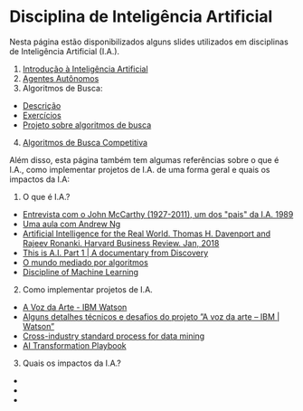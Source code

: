 # Disciplina de Inteligência Artificial

Nesta página estão disponibilizados alguns slides utilizados em disciplinas de Inteligência Artificial (I.A.).

1. [Introdução à Inteligência Artificial](aplicacoesIntroducao.pdf)
2. [Agentes Autônomos](agentesInteligentes.pdf)
3. Algoritmos de Busca:
  - [Descrição](busca_versaoFabricio.pdf)
  - [Exercícios](exerciciosBusca.pdf)
  - [Projeto sobre algoritmos de busca](projeto1.pdf)
4. [Algoritmos de Busca Competitiva](buscaCompetitiva.pdf)

Além disso, esta página também tem algumas referências sobre o que é I.A., como implementar projetos de I.A. de uma forma geral e quais os impactos da I.A:

1. O que é I.A.?
  - [Entrevista com o John McCarthy (1927-2011), um dos "pais" da I.A. 1989](https://www.youtube.com/watch?v=Ozipf13jRr4)
  - [Uma aula com Andrew Ng](https://www.youtube.com/watch?v=21EiKfQYZXc)
  - [Artificial Intelligence for the Real World. Thomas H. Davenport and Rajeev Ronanki. Harvard Business Review. Jan, 2018](https://hbr.org/2018/01/artificial-intelligence-for-the-real-world)
  - [This is A.I. Part 1 | A documentary from Discovery](https://www.youtube.com/watch?v=H3P87qCdqk4)
  - [O mundo mediado por algoritmos](http://revistapesquisa.fapesp.br/2018/04/19/o-mundo-mediado-por-algoritmos/)
  - [Discipline of Machine Learning](http://www.cs.cmu.edu/~tom/pubs/MachineLearning.pdf)

2. Como implementar projetos de I.A.
  - [A Voz da Arte - IBM Watson](https://www.youtube.com/watch?v=1rOAgvCnZpw)
  - [Alguns detalhes técnicos e desafios do projeto ”A voz da arte – IBM | Watson”](http://bit.ly/vozWatson)
  - [Cross-industry standard process for data mining](https://en.wikipedia.org/wiki/Cross-industry_standard_process_for_data_mining)
  - [AI Transformation Playbook](references/AI-Transformation-Playbook-v8.pdf)

3. Quais os impactos da I.A.?
  - 
  - 
  - 